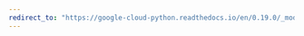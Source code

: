```yaml
---
redirect_to: "https://google-cloud-python.readthedocs.io/en/0.19.0/_modules/google/cloud/vision/geometry.html"
---
```

